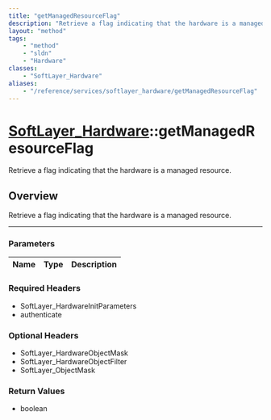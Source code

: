 ```yaml
---
title: "getManagedResourceFlag"
description: "Retrieve a flag indicating that the hardware is a managed resource."
layout: "method"
tags:
    - "method"
    - "sldn"
    - "Hardware"
classes:
    - "SoftLayer_Hardware"
aliases:
    - "/reference/services/softlayer_hardware/getManagedResourceFlag"
---
```

# [SoftLayer_Hardware](/reference/services/SoftLayer_Hardware)::getManagedResourceFlag


Retrieve a flag indicating that the hardware is a managed resource.


## Overview 
Retrieve a flag indicating that the hardware is a managed resource.

-----

### Parameters 
|Name | Type | Description |
| --- | --- | --- |


### Required Headers
* SoftLayer_HardwareInitParameters
* authenticate


### Optional Headers
* SoftLayer_HardwareObjectMask
* SoftLayer_HardwareObjectFilter
* SoftLayer_ObjectMask

### Return Values
* boolean





